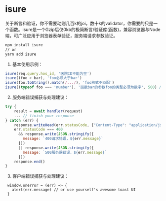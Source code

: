 # isure

关于断言和验证，你不需要动则几百k的joi，数十k的validator，你需要的只是一个函数。isure是一个Gzip后仅0kb的极简断言/验证库(函数)，兼容浏览器与Node端，可广泛应用于浏览器表单验证，服务端请求参数验证。

```bash
npm install isure
// or
yarn add isure
```

1. 基本使用示例：

```javascript
isure(req.query.hos_id, '医院ID不能为空')
isure((foo > bar), 'foo必须大于bar')
isure(foo.toString().match(/.../), 'foo格式不匹配') 
isure((typeof foo === 'number'), '函数bar的参数foo的类型必须为数字', 500) //服务端可传stateCode
```

2. 服务端错误捕获与处理建议：

```javascript
try {
    result = await handler(request)
    ... // finish your response
} catch (err) {
    response.writeHead(err.statusCode, {"Content-Type": "application/json charset=utf-8"})
    err.statusCode === 400 
      && response.write(JSON.stringify({ 
        message: `400请求错误，${err.message}`
      })) 
      || response.write(JSON.stringify({ 
        message: `500服务器错误，${err.message}`
      }))
    response.end()
}
```

3. 客户端错误捕获与处理建议：

```
 window.onerror = (err) => {
   alert(err.message) // or use yourself's awesome toast UI
 }
```